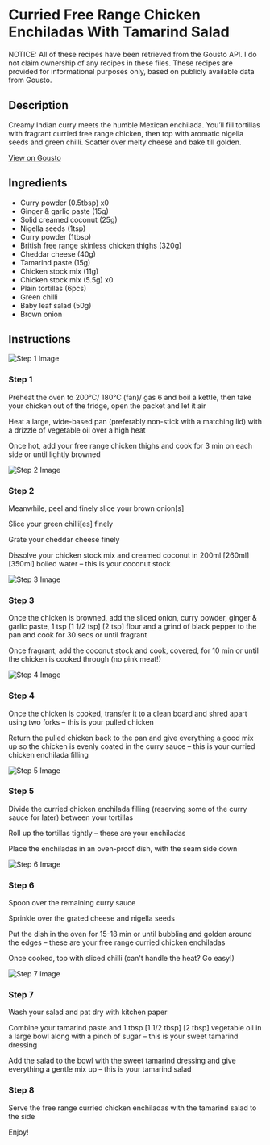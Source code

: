 # Curried Free Range Chicken Enchiladas With Tamarind Salad

NOTICE: All of these recipes have been retrieved from the Gousto API. I do not claim ownership of any recipes in these files. These recipes are provided for informational purposes only, based on publicly available data from Gousto.

## Description

Creamy Indian curry meets the humble Mexican enchilada. You’ll fill tortillas with fragrant curried free range chicken, then top with aromatic nigella seeds and green chilli. Scatter over melty cheese and bake till golden.

[View on Gousto](https://www.gousto.co.uk/recipes/cookbook/curried-free-range-chicken-enchiladas-with-tamarind-dressed-salad)

## Ingredients

- Curry powder (0.5tbsp) x0
- Ginger & garlic paste (15g)
- Solid creamed coconut (25g)
- Nigella seeds (1tsp)
- Curry powder (1tbsp)
- British free range skinless chicken thighs (320g)
- Cheddar cheese (40g)
- Tamarind paste (15g)
- Chicken stock mix (11g)
- Chicken stock mix (5.5g) x0
- Plain tortillas (6pcs)
- Green chilli
- Baby leaf salad (50g)
- Brown onion

## Instructions

![Step 1 Image](https://production-media.gousto.co.uk/cms/recipe-step-image/Step-1-1701778995822-x200.jpg)

### Step 1

Preheat the oven to 200°C/ 180°C (fan)/ gas 6 and boil a kettle, then take your chicken out of the fridge, open the packet and let it air

Heat a large, wide-based pan (preferably non-stick with a matching lid) with a drizzle of vegetable oil over a high heat

Once hot, add your free range chicken thighs and cook for 3 min on each side or until lightly browned

![Step 2 Image](https://production-media.gousto.co.uk/cms/recipe-step-image/Step-2-1701779001290-x200.jpg)

### Step 2

Meanwhile, peel and finely slice your brown onion[s]

Slice your green chilli[es] finely

Grate your cheddar cheese finely

Dissolve your chicken stock mix and creamed coconut in 200ml <span class="text-purple">[260ml] </span><span class="text-danger">[350ml] </span>boiled water – this is your coconut stock

![Step 3 Image](https://production-media.gousto.co.uk/cms/recipe-step-image/Step-3-1701779007083-x200.jpg)

### Step 3

Once the chicken is browned, add the sliced onion, curry powder, ginger & garlic paste, 1 tsp <span class="text-purple">[1 1/2 tsp]</span> <span class="text-danger">[2 tsp]</span> flour and a grind of black pepper to the pan and cook for 30 secs or until fragrant

Once fragrant, add the coconut stock and cook, covered, for 10 min or until the chicken is cooked through (no pink meat!)

![Step 4 Image](https://production-media.gousto.co.uk/cms/recipe-step-image/Step-4-1701779013017-x200.jpg)

### Step 4

Once the chicken is cooked, transfer it to a clean board and shred apart using two forks – this is your pulled chicken

Return the pulled chicken back to the pan and give everything a good mix up so the chicken is evenly coated in the curry sauce – this is your curried chicken enchilada filling

![Step 5 Image](https://production-media.gousto.co.uk/cms/recipe-step-image/Step-5-1701779019193-x200.jpg)

### Step 5

Divide the curried chicken enchilada filling (reserving some of the curry sauce for later) between your tortillas

Roll up the tortillas tightly – these are your enchiladas

Place the enchiladas in an oven-proof dish, with the seam side down

![Step 6 Image](https://production-media.gousto.co.uk/cms/recipe-step-image/Step-6-1701779025898-x200.jpg)

### Step 6

Spoon over the remaining curry sauce

Sprinkle over the grated cheese and nigella seeds

Put the dish in the oven for 15-18 min or until bubbling and golden around the edges – these are your free range curried chicken enchiladas

Once cooked, top with sliced chilli (can't handle the heat? Go easy!)

![Step 7 Image](https://production-media.gousto.co.uk/cms/recipe-step-image/Step-7-1701779035561-x200.jpg)

### Step 7

Wash your salad and pat dry with kitchen paper

Combine your tamarind paste and 1 tbsp <span class="text-purple">[1 1/2 tbsp]</span> <span class="text-danger">[2 tbsp]</span> vegetable oil in a large bowl along with a pinch of sugar – this is your sweet tamarind dressing

Add the salad to the bowl with the sweet tamarind dressing and give everything a gentle mix up – this is your tamarind salad

### Step 8

Serve the free range curried chicken enchiladas with the tamarind salad to the side

Enjoy!

